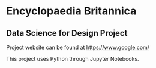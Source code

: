 # Encyclopaedia Britannica
## Data Science for Design Project

Project website can be found at https://www.google.com/

This project uses Python through Jupyter Notebooks.
